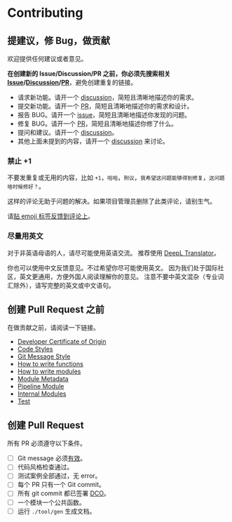 # Contributing

## 提建议，修 Bug，做贡献

欢迎提供任何建议或者意见。

**在创建新的 Issue/Discussion/PR 之前，你必须先搜索相关 [Issue][]/[Discussion][]/[PR][]**，避免创建重复的链接。

- 请求新功能。请开一个 [discussion][]，简短且清晰地描述你的需求。
- 提交新功能。请开一个 [PR][]，简短且清晰地描述你的需求和设计。
- 报告 BUG。请开一个 [issue][]，简短且清晰地描述你发现的问题。
- 修复 BUG。请开一个 [PR][]，简短且清晰地描述你修了什么。
- 提问和建议。请开一个 [discussion][]。
- 其他上面未提到的内容，请开一个 [discussion][] 来讨论。

### 禁止 +1

不要发重复或无用的内容，比如 `+1`，`哈哈`，`附议`，`我希望这问题能够得到修复`，`这问题啥时候修好？`。

这样的评论无助于问题的解决。如果项目管理员删除了此类评论，请别生气。

请[贴 emoji 标签反馈到评论上](https://github.blog/2016-03-10-add-reactions-to-pull-requests-issues-and-comments/)。

### 尽量用英文

对于非英语母语的人，请尽可能使用英语交流。
推荐使用 [DeepL Translator](https://www.deepl.com/translator)。

你也可以使用中文反馈意见。不过希望你尽可能使用英文。
因为我们处于国际社区，英文更通用，方便外国人阅读理解你的意见。
注意不要中英文混杂（专业词汇除外），请写完整的英文或中文语句。

## 创建 Pull Request 之前

在做贡献之前，请阅读一下链接。

- [Developer Certificate of Origin](./dco.md)
- [Code Styles](./code-styles.md)
- [Git Message Style](./git-message.md)
- [How to write functions](./how-to-write-functions.md)
- [How to write modules](./how-to-write-modules.md)
- [Module Metadata](./module-metadata.md)
- [Pipeline Module](./pipeline-module.md)
- [Internal Modules](./internal-modules.md)
- [Test](./test.md)

## 创建 Pull Request

所有 PR 必须遵守以下条件。

- [ ] Git message 必须[有效](./git-message.md)。
- [ ] 代码风格检查通过。
- [ ] 测试案例全部通过，无 error。
- [ ] 每个 PR 只有一个 Git commit。
- [ ] 所有 git commit 都已签署 [DCO](./dco.md)。
- [ ] 一个模块一个公共函数。
- [ ] 运行 `./tool/gen` 生成文档。
<!-- - [ ] 运行 `./tools/check_module <path-to-your-module>` 无措。 (当前这个脚本无效) -->


<!-- Links -->

[issue]: https://github.com/adoyle-h/lobash/issues
[discussion]: https://github.com/adoyle-h/lobash/discussions
[PR]: https://github.com/adoyle-h/lobash/pulls
[github-reaction]: https://github.blog/2016-03-10-add-reactions-to-pull-requests-issues-and-comments/
